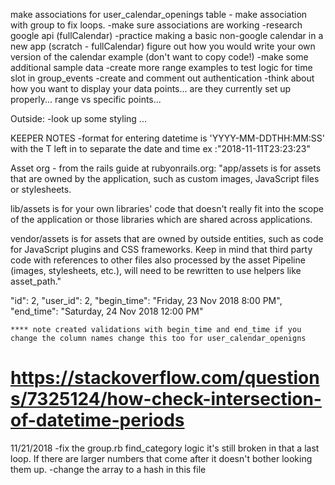 make associations for user_calendar_openings table - make association with group to fix loops.
-make sure associations are working
-research google api (fullCalendar)
-practice making a basic non-google calendar in a new app (scratch - fullCalendar)
figure out how you would write your own version of the calendar example (don't want to copy code!)
-make some additional sample data
-create more range examples to test logic for time slot in group_events 
-create and comment out authentication
-think about how you want to display your data points... are they currently set up properly... range vs specific points...


Outside:
-look up some styling ...



KEEPER NOTES
-format for entering datetime is 'YYYY-MM-DDTHH:MM:SS' with the T left in to separate the date and time ex :"2018-11-11T23:23:23"

Asset org - from the rails guide at rubyonrails.org:
"app/assets is for assets that are owned by the application, such as custom images, JavaScript files or stylesheets.

lib/assets is for your own libraries' code that doesn't really fit into the scope of the application or those libraries which are shared across applications.

vendor/assets is for assets that are owned by outside entities, such as code for JavaScript plugins and CSS frameworks. Keep in mind that third party code with references to other files also processed by the asset Pipeline (images, stylesheets, etc.), will need to be rewritten to use helpers like asset_path."


   "id": 2,
    "user_id": 2,
    "begin_time": "Friday, 23 Nov 2018  8:00 PM",
    "end_time": "Saturday, 24 Nov 2018 12:00 PM"

    **** note created validations with begin_time and end_time if you change the column names change this too for user_calendar_openigns


  # https://stackoverflow.com/questions/7325124/how-check-intersection-of-datetime-periods


11/21/2018
-fix the group.rb find_category logic it's still broken in that a last loop. If there are larger numbers that come after it doesn't bother looking them up.
-change the array to a hash in this file